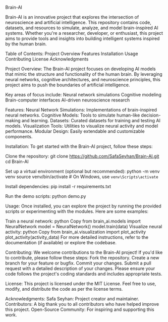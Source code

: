 Brain-AI

Brain-AI is an innovative project that explores the intersection of neuroscience and artificial intelligence. This repository contains code, datasets, and resources to simulate, analyze, and model brain-inspired AI systems. Whether you're a researcher, developer, or enthusiast, this project aims to provide tools and insights into building intelligent systems inspired by the human brain.


Table of Contents:
Project Overview
Features
Installation
Usage
Contributing
License
Acknowledgments


Project Overview:
The Brain-AI project focuses on developing AI models that mimic the structure and functionality of the human brain. By leveraging neural networks, cognitive architectures, and neuroscience principles, this project aims to push the boundaries of artificial intelligence.


Key areas of focus include:
Neural network simulations
Cognitive modeling
Brain-computer interfaces
AI-driven neuroscience research


Features:
Neural Network Simulations: Implementations of brain-inspired neural networks.
Cognitive Models: Tools to simulate human-like decision-making and learning.
Datasets: Curated datasets for training and testing AI models.
Visualization Tools: Utilities to visualize neural activity and model performance.
Modular Design: Easily extendable and customizable components.


Installation:
To get started with the Brain-AI project, follow these steps:

Clone the repository:
git clone https://github.com/SafaSeyhan/Brain-AI.git
cd Brain-AI

Set up a virtual environment (optional but recommended):
python -m venv venv
source venv/bin/activate  # On Windows, use `venv\Scripts\activate`

Install dependencies:
pip install -r requirements.txt

Run the demo scripts:
python demo.py


Usage:
Once installed, you can explore the project by running the provided scripts or experimenting with the modules. Here are some examples:


Train a neural network:
python
Copy
from brain_ai.models import NeuralNetwork
model = NeuralNetwork()
model.train(data)
Visualize neural activity:
python
Copy
from brain_ai.visualization import plot_activity
plot_activity(activity_data)
For more detailed instructions, refer to the documentation (if available) or explore the codebase.


Contributing:
We welcome contributions to the Brain-AI project! If you'd like to contribute, please follow these steps:
Fork the repository.
Create a new branch for your feature or bugfix.
Commit your changes.
Submit a pull request with a detailed description of your changes.
Please ensure your code follows the project's coding standards and includes appropriate tests.


License:
This project is licensed under the MIT License. Feel free to use, modify, and distribute the code as per the license terms.


Acknowledgments:
Safa Seyhan: Project creator and maintainer.
Contributors: A big thank you to all contributors who have helped improve this project.
Open-Source Community: For inspiring and supporting this work.
